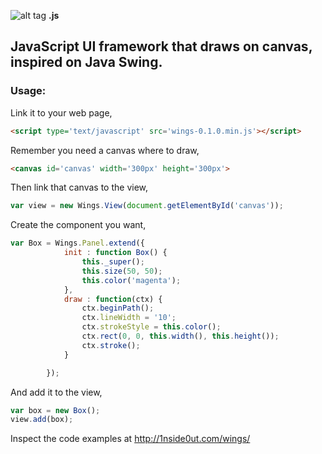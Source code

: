 ![alt tag](http://1nside0ut.com/wings/images/logo.svg) **.js**

## JavaScript UI framework that draws on canvas, inspired on Java Swing.

### Usage:

Link it to your web page,

```html
<script type='text/javascript' src='wings-0.1.0.min.js'></script>
```

Remember you need a canvas where to draw,

```html
<canvas id='canvas' width='300px' height='300px'>
```

Then link that canvas to the view,

```javascript
var view = new Wings.View(document.getElementById('canvas'));
```

Create the component you want,

```javascript
var Box = Wings.Panel.extend({
			init : function Box() {
				this._super();
				this.size(50, 50);
				this.color('magenta');
			},
			draw : function(ctx) {
				ctx.beginPath();
				ctx.lineWidth = '10';
				ctx.strokeStyle = this.color();
				ctx.rect(0, 0, this.width(), this.height());
				ctx.stroke();
			}

		});
```

And add it to the view,

```javascript
var box = new Box();
view.add(box);
```

Inspect the code examples at http://1nside0ut.com/wings/